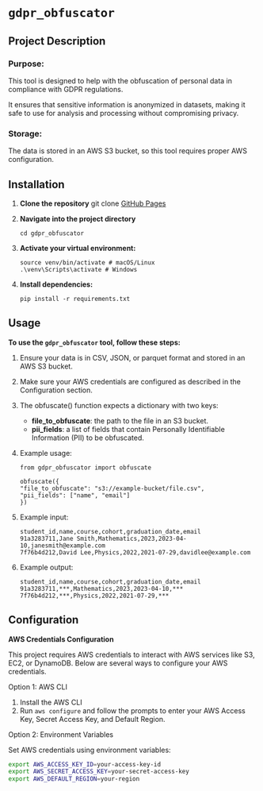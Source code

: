 # `gdpr_obfuscator`

## Project Description

   ### **Purpose:**

   This tool is designed to help with the obfuscation of personal data in compliance with GDPR regulations.

   It ensures that sensitive information is anonymized in datasets, making it safe to use for analysis and processing without compromising privacy.

   ### **Storage:**

   The data is stored in an AWS S3 bucket, so this tool requires proper AWS configuration.

## Installation

1. **Clone the repository**
   git clone [GitHub Pages](https://github.com/ValeriiaP/gdpr_obfuscator)

2. **Navigate into the project directory**

   ```
   cd gdpr_obfuscator
   ```

3. **Activate your virtual environment:**

   ```
   source venv/bin/activate # macOS/Linux
   .\venv\Scripts\activate # Windows
   ```

4. **Install dependencies:**

   ```
   pip install -r requirements.txt
   ```

## Usage

**To use the `gdpr_obfuscator` tool, follow these steps:**

1. Ensure your data is in CSV, JSON, or parquet format and stored in an AWS S3 bucket.
2. Make sure your AWS credentials are configured as described in the Configuration section.
3. The obfuscate() function expects a dictionary with two keys:
   + **file_to_obfuscate**: the path to the file in an S3 bucket.
   + **pii_fields**: a list of fields that contain Personally Identifiable Information (PII) to be obfuscated.
4. Example usage:

   ```
   from gdpr_obfuscator import obfuscate

   obfuscate({
   "file_to_obfuscate": "s3://example-bucket/file.csv",
   "pii_fields": ["name", "email"]
   })
   ```

5. Example input:

   ```
   student_id,name,course,cohort,graduation_date,email
   91a3283711,Jane Smith,Mathematics,2023,2023-04-10,janesmith@example.com
   7f76b4d212,David Lee,Physics,2022,2021-07-29,davidlee@example.com
   ```

6. Example output:

   ```
   student_id,name,course,cohort,graduation_date,email
   91a3283711,***,Mathematics,2023,2023-04-10,***
   7f76b4d212,***,Physics,2022,2021-07-29,***
   ```

## Configuration

**AWS Credentials Configuration**

This project requires AWS credentials to interact with AWS services like S3, EC2, or DynamoDB. Below are several ways to configure your AWS credentials.

Option 1: AWS CLI

1. Install the AWS CLI
2. Run `aws configure` and follow the prompts to enter your AWS Access Key, Secret Access Key, and Default Region.

Option 2: Environment Variables

Set AWS credentials using environment variables:

```bash
export AWS_ACCESS_KEY_ID=your-access-key-id
export AWS_SECRET_ACCESS_KEY=your-secret-access-key
export AWS_DEFAULT_REGION=your-region
```
